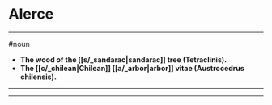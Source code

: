 # Alerce
---
#noun
- **The wood of the [[s/_sandarac|sandarac]] tree (Tetraclinis).**
- **The [[c/_chilean|Chilean]] [[a/_arbor|arbor]] vitae (Austrocedrus chilensis).**
---
---
